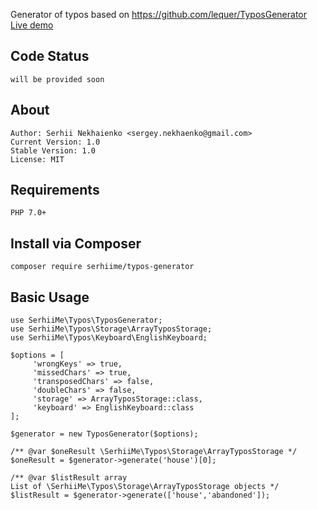 Generator of typos based on https://github.com/lequer/TyposGenerator
[Live demo](http://detector.endorphin-studio.ru/demo/)

## Code Status
    will be provided soon

## About
	Author: Serhii Nekhaienko <sergey.nekhaenko@gmail.com>
	Current Version: 1.0
	Stable Version: 1.0
	License: MIT

## Requirements
	PHP 7.0+

## Install via Composer
    composer require serhiime/typos-generator
## Basic Usage

    use SerhiiMe\Typos\TyposGenerator;
    use SerhiiMe\Typos\Storage\ArrayTyposStorage;
    use SerhiiMe\Typos\Keyboard\EnglishKeyboard;
    
    $options = [
         'wrongKeys' => true,
         'missedChars' => true,
         'transposedChars' => false,
         'doubleChars' => false,
         'storage' => ArrayTyposStorage::class,
         'keyboard' => EnglishKeyboard::class
    ];
    
    $generator = new TyposGenerator($options);
    
    /** @var $oneResult \SerhiiMe\Typos\Storage\ArrayTyposStorage */
    $oneResult = $generator->generate('house')[0];
    
    /** @var $listResult array 
    List of \SerhiiMe\Typos\Storage\ArrayTyposStorage objects */
    $listResult = $generator->generate(['house','abandoned']);
